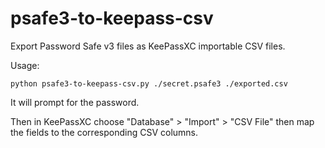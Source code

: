 # psafe3-to-keepass-csv

Export Password Safe v3 files as KeePassXC importable CSV files.

Usage:

```
python psafe3-to-keepass-csv.py ./secret.psafe3 ./exported.csv
```

It will prompt for the password.

Then in KeePassXC choose "Database" > "Import" > "CSV File" then map the fields to the corresponding CSV columns.
